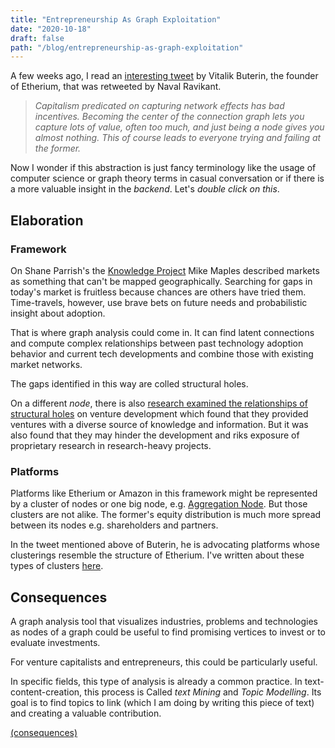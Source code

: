 ```yaml
---
title: "Entrepreneurship As Graph Exploitation"
date: "2020-10-18"
draft: false
path: "/blog/entrepreneurship-as-graph-exploitation"
---
```



A few weeks ago, I read an [interesting tweet](https://twitter.com/VitalikButerin/status/1229888976212779009) by Vitalik Buterin, the founder of Etherium, that was retweeted by Naval Ravikant.

> _Capitalism predicated on capturing network effects has bad incentives. Becoming the center of the  connection graph lets you capture lots of value, often too much, and just being a node gives you almost nothing. This of course leads to everyone trying and failing at the former._

Now I wonder if this abstraction is just fancy terminology like the usage of computer science or graph theory terms in casual conversation or if there is a more valuable insight in the _backend_. Let's _double click on this_.

## Elaboration

### Framework

On Shane Parrish's the [Knowledge Project](https://fs.blog/knowledge-project/mike-maples/) Mike Maples described markets as something that can't be mapped geographically. Searching for gaps in today's market is fruitless because chances are others have tried them. Time-travels, however, use brave bets on future needs and probabilistic insight about adoption.

That is where graph analysis could come in. It can find latent connections and compute complex relationships between past technology adoption behavior and current tech developments and combine those with existing market networks. 

The gaps identified in this way are colled structural holes.

On a different _node_, there is also [research examined the relationships of structural holes](https://timreview.ca/article/828#:~:text=In%20a%20new%20venture%2C%20an,of%20knowledge%20and%20resource%20gathering.&text=When%20an%20entrepreneur%20acts%20as,hole%20(Burt%2C%202000).) on venture development which found that they provided ventures with a diverse source of knowledge and information. But it was also found that they may hinder the development and riks exposure of proprietary research in research-heavy projects. 
               
### Platforms

Platforms like Etherium or Amazon in this framework might be represented by a cluster of nodes or one big node, e.g. [Aggregation Node](link_generated_on_download). But those clusters are not alike. The former's equity distribution is much more spread between its nodes e.g. shareholders and partners.

In the tweet mentioned above of Buterin, he is advocating platforms whose clusterings resemble the structure of Etherium. I've written about these types of clusters [here](/blog/decentralized-autonomous-organizations-in-open-source).  

## Consequences

A graph analysis tool that visualizes industries, problems and technologies as nodes of a graph could be useful to find promising vertices to invest or to evaluate investments. 

For venture capitalists and entrepreneurs, this could be particularly useful. 

In specific fields, this type of analysis is already a common practice. In text-content-creation, this process is Called _text Mining_ and _Topic Modelling_. Its goal is to find topics to link (which I am doing by writing this piece of text) and creating a valuable contribution.

<!-- I originally wrote this on RemNote.io, a startup I am building. To read the RemNote version click [here](). -->

[(consequences)](#consequences)
